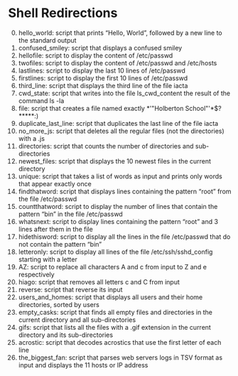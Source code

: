 # Shell Redirections

0. hello_world: script that prints “Hello, World”, followed by a new line to the standard output
1. confused_smiley: script that displays a confused smiley
2. hellofile: script to display the content of /etc/passwd
3. twofiles: script to display the content of /etc/passwd and /etc/hosts
4. lastlines: script to display the last 10 lines of /etc/passwd
5. firstlines: script to display the first 10 lines of /etc/passwd
6. third_line: script that displays the third line of the file iacta
8. cwd_state: script that writes into the file ls_cwd_content the result of the command ls -la
7. file: script that creates a file named exactly *\'"Holberton School"'\*$?*****:)
9. duplicate_last_line: script that duplicates the last line of the file iacta
10. no_more_js: script that deletes all the regular files (not the directories) with a .js
11. directories: script that counts the number of directories and sub-directories
12. newest_files: script that displays the 10 newest files in the current directory
13. unique: script that takes a list of words as input and prints only words that appear exactly once
14. findthatword: script that displays lines containing the pattern “root” from the file /etc/passwd
15. countthatword: script to display the number of lines that contain the pattern “bin” in the file /etc/passwd
16. whatsnext: script to display lines containing the pattern “root” and 3 lines after them in the file
17. hidethisword: script to display all the lines in the file /etc/passwd that do not contain the pattern “bin”
18. letteronly: script to display all lines of the file /etc/ssh/sshd_config starting with a letter
19. AZ: script to replace all characters A and c from input to Z and e respectively
20. hiago: script that removes all letters c and C from input
21. reverse: script that reverse its input
22. users_and_homes: script that displays all users and their home directories, sorted by users
100. empty_casks: script that finds all empty files and directories in the current directory and all sub-directories
101. gifs: script that lists all the files with a .gif extension in the current directory and its sub-directories
102. acrostic: script that decodes acrostics that use the first letter of each line
103. the_biggest_fan: script that parses web servers logs in TSV format as input and displays the 11 hosts or IP address
